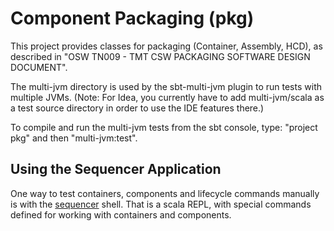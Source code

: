 Component Packaging (pkg)
=========================

This project provides classes for packaging (Container, Assembly, HCD), as described in
"OSW TN009 - TMT CSW PACKAGING SOFTWARE DESIGN DOCUMENT".

The multi-jvm directory is used by the sbt-multi-jvm plugin to run tests with multiple JVMs.
(Note: For Idea, you currently have to add multi-jvm/scala as a test source directory in order to use the IDE features there.)

To compile and run the multi-jvm tests from the sbt console, type: "project pkg" and then "multi-jvm:test".

Using the Sequencer Application
-------------------------------

One way to test containers, components and lifecycle commands manually is with
the [sequencer](../apps/sequencer/README.md) shell. That is a scala REPL, with
special commands defined for working with containers and components.






